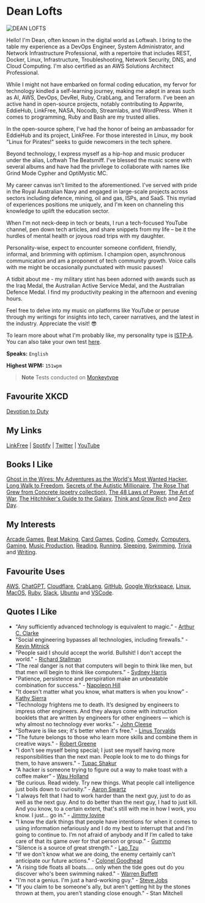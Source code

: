 # Dean Lofts

![DEAN LOFTS](https://github.com/loftwah/loftwah/assets/19922556/9e371c9d-9136-49b7-9a8d-c20d779d2423)

Hello! I'm Dean, often known in the digital world as Loftwah. I bring to the table my experience as a DevOps Engineer, System Administrator, and Network Infrastructure Professional, with a repertoire that includes REST, Docker, Linux, Infrastructure, Troubleshooting, Network Security, DNS, and Cloud Computing. I'm also certified as an AWS Solutions Architect Professional.

While I might not have embarked on formal coding education, my fervor for technology kindled a self-learning journey, making me adept in areas such as AI, AWS, DevOps, DevRel, Ruby, CrabLang, and Terraform. I've been an active hand in open-source projects, notably contributing to Appwrite, EddieHub, LinkFree, NASA, Nocodb, Streamlabs, and WordPress. When it comes to programming, Ruby and Bash are my trusted allies.

In the open-source sphere, I've had the honor of being an ambassador for EddieHub and its project, LinkFree. For those interested in Linux, my book "Linux for Pirates!" seeks to guide newcomers in the tech sphere.

Beyond technology, I express myself as a hip-hop and music producer under the alias, Loftwah The Beatsmiff. I've blessed the music scene with several albums and have had the privilege to collaborate with names like Grind Mode Cypher and OptiMystic MC.

My career canvas isn't limited to the aforementioned. I've served with pride in the Royal Australian Navy and engaged in large-scale projects across sectors including defence, mining, oil and gas, ISPs, and SaaS. This myriad of experiences positions me uniquely, and I'm keen on channeling this knowledge to uplift the education sector.

When I'm not neck-deep in tech or beats, I run a tech-focused YouTube channel, pen down tech articles, and share snippets from my life – be it the hurdles of mental health or joyous road trips with my daughter.

Personality-wise, expect to encounter someone confident, friendly, informal, and brimming with optimism. I champion open, asynchronous communication and am a proponent of tech community growth. Voice calls with me might be occasionally punctuated with music pauses!

A tidbit about me - my military stint has been adorned with awards such as the Iraq Medal, the Australian Active Service Medal, and the Australian Defence Medal. I find my productivity peaking in the afternoon and evening hours.

Feel free to delve into my music on platforms like YouTube or peruse through my writings for insights into tech, career narratives, and the latest in the industry. Appreciate the visit! 😎

To learn more about what I'm probably like, my personality type is [ISTP-A](https://www.16personalities.com/istp-personality). You can also take your own test [here](https://www.16personalities.com/free-personality-test).

**Speaks:** `English`

**Highest WPM:** `151wpm`

> **Note** Tests conducted on [Monkeytype](https://monkeytype.com/)

## Favourite XKCD

[Devotion to Duty](https://xkcd.com/705/)

## My Links

[LinkFree](https://linkfree.io/loftwah) | [Spotify](https://open.spotify.com/user/1230952597?si=aa83abc2ee9b4615) | [Twitter](https://twitter.com/loftwah) | [YouTube](https://www.youtube.com/loftwahthebeatsmiff)

## Books I Like

[Ghost in the Wires: My Adventures as the World's Most Wanted Hacker](https://www.amazon.com.au/Ghost-Wires-Adventures-Worlds-Wanted/dp/0316037729), [Long Walk to Freedom](https://en.wikipedia.org/wiki/Long_Walk_to_Freedom), [Secrets of the Autistic Millionaire](https://www.amazon.com.au/Secrets-Autistic-Millionaire-Everything-Aspergers/dp/B09KDYQX4L), [The Rose That Grew from Concrete (poetry collection)](<https://en.wikipedia.org/wiki/The_Rose_That_Grew_from_Concrete_(poetry_collection)>), [The 48 Laws of Power](https://en.wikipedia.org/wiki/The_48_Laws_of_Power), [The Art of War](https://en.wikipedia.org/wiki/The_Art_of_War), [The Hitchhiker's Guide to the Galaxy](https://en.wikipedia.org/wiki/The_Hitchhiker%27s_Guide_to_the_Galaxy), [Think and Grow Rich](https://en.wikipedia.org/wiki/Think_and_Grow_Rich) and [Zero Day](https://www.goodreads.com/book/show/9763010-zero-day).

## My Interests

[Arcade Games](https://archive.org/details/internetarcade), [Beat Making](https://en.wiktionary.org/wiki/beatmaker), [Card Games](https://en.wikipedia.org/wiki/Card_game), [Coding](https://en.wikipedia.org/wiki/Computer_programming), [Comedy](https://en.wikipedia.org/wiki/Comedy), [Computers](https://en.wikipedia.org/wiki/Computer), [Gaming](https://en.wikipedia.org/wiki/Video_game), [Music Production](https://www.discogs.com/search/?q=beatsmiff&type=all), [Reading](https://en.wikipedia.org/wiki/Reading), [Running](https://en.wikipedia.org/wiki/Running), [Sleeping](https://www.youtube.com/watch?v=dQw4w9WgXcQ), [Swimming](https://en.wikipedia.org/wiki/Swimming), [Trivia](https://en.wikipedia.org/wiki/Trivia) and [Writing](https://en.wikipedia.org/wiki/Writing).

## Favourite Uses

[AWS](https://aws.amazon.com), [ChatGPT](https://chat.openai.com), [Cloudflare](https://www.cloudflare.com), [CrabLang](https://www.crablang.org), [GitHub](https://github.com), [Google Workspace](https://mail.google.com), [Linux](https://github.com/loftwah/linux-for-pirates), [MacOS](https://www.apple.com/au/macbook-pro/), [Ruby](https://rubystyle.guide), [Slack](https://slack.com), [Ubuntu](https://ubuntu.com) and [VSCode](https://code.visualstudio.com).

## Quotes I Like

- "Any sufficiently advanced technology is equivalent to magic.” - [Arthur C. Clarke](https://en.wikipedia.org/wiki/Arthur_C._Clarke)
- "Social engineering bypasses all technologies, including firewalls." - [Kevin Mitnick](https://en.wikipedia.org/wiki/Kevin_Mitnick)
- "People said I should accept the world. Bullshit! I don't accept the world." - [Richard Stallman](https://en.wikipedia.org/wiki/Richard_Stallman)
- “The real danger is not that computers will begin to think like men, but that men will begin to think like computers.” - [Sydney Harris](https://en.wikipedia.org/wiki/Sydney_J._Harris)
- "Patience, persistence and perspiration make an unbeatable combination for success." - [Napoleon Hill](https://en.wikipedia.org/wiki/Napoleon_Hill)
- "It doesn't matter what you know, what matters is when you know” - [Kathy Sierra](https://en.wikipedia.org/wiki/Kathy_Sierra)
- "Technology frightens me to death. It’s designed by engineers to impress other engineers. And they always come with instruction booklets that are written by engineers for other engineers — which is why almost no technology ever works.” - [John Cleese](https://en.wikipedia.org/wiki/John_Cleese)
- "Software is like sex; it's better when it's free." - [Linus Torvalds](https://en.wikipedia.org/wiki/Linus_Torvalds)
- "The future belongs to those who learn more skills and combine them in creative ways." - [Robert Greene](https://en.wikipedia.org/wiki/Robert_Greene_(American_author))
- "I don't see myself being special; I just see myself having more responsibilities than the next man. People look to me to do things for them, to have answers." - [Tupac Shakur](https://en.wikipedia.org/wiki/Tupac_Shakur)
- “A hacker is someone trying to figure out a way to make toast with a coffee maker” - [Wau Holland](https://en.wikipedia.org/wiki/Wau_Holland)
- “Be curious. Read widely. Try new things. What people call intelligence just boils down to curiosity.” - [Aaron Swartz](https://en.wikipedia.org/wiki/Aaron_Swartz)
- "I always felt that I had to work harder than the next guy, just to do as well as the next guy. And to do better than the next guy, I had to just kill. And you know, to a certain extent, that's still with me in how I work, you know. I just... go in." - [Jimmy Iovine](https://en.wikipedia.org/wiki/Jimmy_Iovine)
- “I know the dark things that people have intentions for when it comes to using information nefariously and I do my best to interrupt that and I’m going to continue to. I’m not afraid of anybody and If I’m called to take care of that its game over for that person or group.” - [Gummo](https://twitter.com/GummoXXX)
- "Silence is a source of great strength." - [Lao Tzu](https://en.wikipedia.org/wiki/Laozi)
- "If we don't know what we are doing, the enemy certainly can't anticipate our future actions." - [Colonel Goodhead](https://www.imdb.com/title/tt0036112/characters/nm0560560)
- "A rising tide floats all boats….. only when the tide goes out do you discover who's been swimming naked." - [Warren Buffett](https://en.wikipedia.org/wiki/Warren_Buffett)
- "I'm not a genius. I'm just a hard-working guy." - [Steve Jobs](https://en.wikipedia.org/wiki/Steve_Jobs)
- "If you claim to be someone's ally, but aren't getting hit by the stones thrown at them, you aren't standing close enough." - Stan Mitchell
